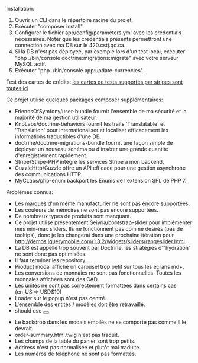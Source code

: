 Installation:
  1. Ouvrir un CLI dans le répertoire racine du projet.
  2. Exécuter "composer install".
  3. Configurer le fichier app/config/parameters.yml avec les credentials nécessaires.
      Noter que les credentials présents permettront une connection avec ma DB sur le 420.cstj.qc.ca.
  4. Si la DB n'est pas déployée, par exemple lors d'un test local, exécuter "php ./bin/console doctrine:migrations:migrate" avec votre serveur MySQL actif.
  5. Exécuter "php ./bin/console app:update-currencies".

Test des cartes de crédits: [les cartes de tests supportés par stripes sont toutes ici](https://stripe.com/docs/testing)

Ce projet utilise quelques packages composer supplémentaires:
  * FriendsOfSymfony/user-bundle fournit l'ensemble de ma sécurité et la majorité de ma gestion utilisateur.
  * KnpLabs/doctrine-behaviors fournit les traits 'Translatable' et 'Translation' pour internationaliser et localiser efficacement les informations traductibles d'une DB.
  * doctrine/doctrine-migrations-bundle fournit une façon simple de déployer un nouveau schéma ou d'insérer une grande quantité d'enregistrement rapidement.
  * Stripe/Stripe-PHP intègre les services Stripe à mon backend.
  * GuzzleHttp/Guzzle offre un API efficace pour une gestion asynchrone des communications HTTP.
  * MyCLabs/php-enum backport les Enums de l'extension SPL de PHP 7.

Problèmes connus:
  * Les marques d'un même manufacturier ne sont pas encore supportées.
  * Les couleurs de mémoires ne sont pas encore supportées.
  * De nombreux types de produits sont manquant.
  * Ce projet utilise présentement Seiyria/bootstrap-slider pour implémenter mes min-max sliders. Ils ne fonctionnent pas comme désirés (pas de tooltips), donc je les changerai dans une prochaine itération pour http://demos.jquerymobile.com/1.3.2/widgets/sliders/rangeslider.html.
  * La DB est appellé trop souvent par Doctrine, les stratégies d'"hydration" ne sont donc pas optimisées.
  * Il faut terminer les repository....
  * Product modal affiche un carousel trop petit sur tous les écrans md+.
  * Les conversions de monnaies ne sont pas fonctionnelles. Toutes les monnaies affichées sont des CAD.
  * Les unités ne sont pas correctement formattées dans certains cas (en_US => USD$10)
  * Loader sur le popup n'est pas centré.
  * L'ensemble des entités / modèles doit être retravaillé.
  * <form> should use <button type="submit">
  * Le backdrop dans les modals empilés ne se comporte pas comme il le devrait.
  * order-summary.html.twig n'est pas traduit.
  * Les champs de la table du panier sont trop petits.
  * Address n'est pas normalisée et plutôt mal traduite.
  * Les numéros de téléphone ne sont pas formattés.
